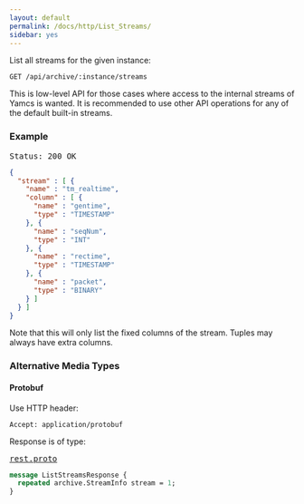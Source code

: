 ```yaml
---
layout: default
permalink: /docs/http/List_Streams/
sidebar: yes
---
```


List all streams for the given instance:

    GET /api/archive/:instance/streams
    
<div class="hint">
    This is low-level API for those cases where access to the internal streams of Yamcs is wanted. It is recommended to use other API operations for any of the default built-in streams.
</div>


### Example

<pre class="header">Status: 200 OK</pre>
```json
{
  "stream" : [ {
    "name" : "tm_realtime",
    "column" : [ {
      "name" : "gentime",
      "type" : "TIMESTAMP"
    }, {
      "name" : "seqNum",
      "type" : "INT"
    }, {
      "name" : "rectime",
      "type" : "TIMESTAMP"
    }, {
      "name" : "packet",
      "type" : "BINARY"
    } ]
  } ]
}
```

Note that this will only list the fixed columns of the stream. Tuples may always have extra columns.

### Alternative Media Types

#### Protobuf

Use HTTP header:

    Accept: application/protobuf
    
Response is of type:

<pre class="r header"><a href="/docs/http/rest.proto/">rest.proto</a></pre>
```proto
message ListStreamsResponse {
  repeated archive.StreamInfo stream = 1;
}
```
